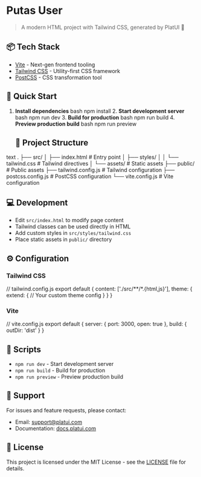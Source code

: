 # Putas User

> A modern HTML project with Tailwind CSS, generated by PlatUI 🚀

## 📦 Tech Stack

- [Vite](https://vitejs.dev/) - Next-gen frontend tooling
- [Tailwind CSS](https://tailwindcss.com/) - Utility-first CSS framework
- [PostCSS](https://postcss.org/) - CSS transformation tool

## 🚀 Quick Start

1. **Install dependencies**
   bash
   npm install
   2. **Start development server**
   bash
   npm run dev
   3. **Build for production**
   bash
   npm run build
   4. **Preview production build**
   bash
   npm run preview
   ## 📁 Project Structure

text
.
├── src/
│   ├── index.html          # Entry point
│   ├── styles/
│   │   └── tailwind.css    # Tailwind directives
│   └── assets/            # Static assets
├── public/                # Public assets
├── tailwind.config.js    # Tailwind configuration
├── postcss.config.js     # PostCSS configuration
└── vite.config.js        # Vite configuration
## 💻 Development

- Edit `src/index.html` to modify page content
- Tailwind classes can be used directly in HTML
- Add custom styles in `src/styles/tailwind.css`
- Place static assets in `public/` directory

## ⚙️ Configuration

### Tailwind CSS

// tailwind.config.js
export default {
  content: ['./src/**/*.{html,js}'],
  theme: {
    extend: {
      // Your custom theme config
    }
  }
}
### Vite

// vite.config.js
export default {
  server: {
    port: 3000,
    open: true
  },
  build: {
    outDir: 'dist'
  }
}
## 📝 Scripts

- `npm run dev` - Start development server
- `npm run build` - Build for production
- `npm run preview` - Preview production build

## 🤝 Support

For issues and feature requests, please contact:
- Email: support@platui.com
- Documentation: [docs.platui.com](https://docs.platui.com)

## 📜 License

This project is licensed under the MIT License - see the [LICENSE](LICENSE) file for details.
